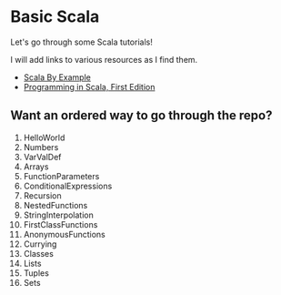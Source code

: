 Basic Scala
===========

Let's go through some Scala tutorials! 

I will add links to various resources as I find them.

- [Scala By Example](http://www.scala-lang.org/docu/files/ScalaByExample.pdf)
- [Programming in Scala, First Edition](http://www.artima.com/pins1ed/index.html)

Want an ordered way to go through the repo?
-------------------------------------------
1. HelloWorld
2. Numbers
3. VarValDef
4. Arrays
5. FunctionParameters
6. ConditionalExpressions
7. Recursion
8. NestedFunctions
9. StringInterpolation
10. FirstClassFunctions
11. AnonymousFunctions
12. Currying
13. Classes
14. Lists
15. Tuples
16. Sets
